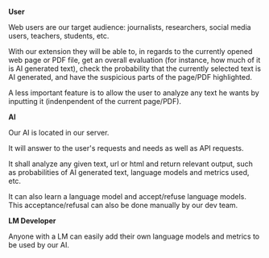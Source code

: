 **User**

Web users are our target audience: journalists, researchers, social media users, teachers, students, etc.

With our extension they will be able to, in regards to the currently opened web page or PDF file, get an overall evaluation (for instance, how much of it is AI generated text), check the probability that the currently selected text is AI generated, and have the suspicious parts of the page/PDF highlighted.

A less important feature is to allow the user to analyze any text he wants by inputting it (indenpendent of the current page/PDF).

**AI** 

Our AI is located in our server.

It will answer to the user's requests and needs as well as API requests.

It shall analyze any given text, url or html and return relevant output, such as probabilities of AI generated text, language models and metrics used, etc.

It can also learn a language model and accept/refuse language models. This acceptance/refusal can also be done manually by our dev team.

**LM Developer**

Anyone with a LM can easily add their own language models and metrics to be used by our AI.